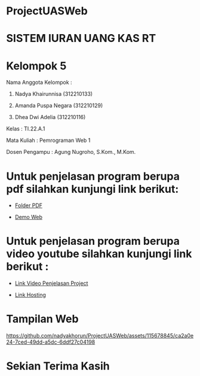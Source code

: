 # ProjectUASWeb

# SISTEM IURAN UANG KAS RT

# Kelompok 5

Nama Anggota Kelompok    : 

1. Nadya Khairunnisa (312210133)
                   
2. Amanda Puspa Negara (312210129)

3. Dhea Dwi Adelia (312210116)
   
Kelas            : TI.22.A.1

Mata Kuliah      : Pemrograman Web 1

Dosen Pengampu   : Agung Nugroho, S.Kom., M.Kom.

# Untuk penjelasan program berupa pdf silahkan kunjungi link berikut:

- [Folder PDF](https://drive.google.com/file/d/1DAlIKi9XdCuQUaEWYDjj7Cgfjz9DtcGm/view?usp=sharing)

- [Demo Web](https://drive.google.com/file/d/1-l3nV-3cwbZLRMpIefyeGgxsi5sHemft/view?usp=drivesdk)

# Untuk penjelasan program berupa video youtube silahkan kunjungi link berikut :

- [Link Video Penjelasan Project](https://youtu.be/Ph7Ci21IHFE?si=Rcg_vUd0_FcwGWby)

- [Link Hosting](kasiuranrt.my.id)

# Tampilan Web

https://github.com/nadyakhorun/ProjectUASWeb/assets/115678845/ca2a0e24-7ced-49dd-a5dc-6ddf27c04198


# Sekian Terima Kasih
